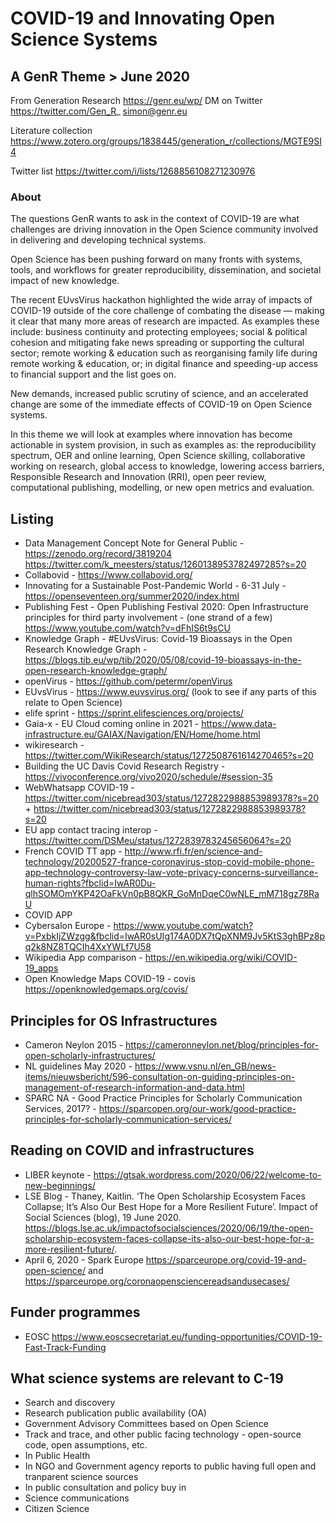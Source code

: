# COVID-19 and Innovating Open Science Systems 

## A GenR Theme > June 2020

From Generation Research https://genr.eu/wp/ DM on Twitter https://twitter.com/Gen_R_ simon@genr.eu 

Literature collection https://www.zotero.org/groups/1838445/generation_r/collections/MGTE9SI4

Twitter list https://twitter.com/i/lists/1268856108271230976

### About

The questions GenR wants to ask in the context of COVID-19 are what challenges are driving innovation in the Open Science community involved in delivering and developing technical systems.

Open Science has been pushing forward on many fronts with systems, tools, and workflows for greater reproducibility, dissemination, and societal impact of new knowledge. 

The recent EUvsVirus hackathon highlighted the wide array of impacts of COVID-19 outside of the core challenge of combating the disease — making it clear that many more areas of research are impacted. As examples these include: business continuity and protecting employees; social & political cohesion and mitigating fake news spreading or supporting the cultural sector; remote working & education such as reorganising family life during remote working & education, or; in digital finance and speeding-up access to financial support and the list goes on.

New demands, increased public scrutiny of science, and an accelerated change are some of the immediate effects of COVID-19 on Open Science systems. 

In this theme we will look at examples where innovation has become actionable in system provision, in such as examples as: the reproducibility spectrum, OER and online learning, Open Science skilling, collaborative working on research, global access to knowledge, lowering access barriers, Responsible Research and Innovation (RRI), open peer review, computational publishing, modelling, or new open metrics and evaluation.

## Listing

 - Data Management Concept Note for General Public - https://zenodo.org/record/3819204 https://twitter.com/k_meesters/status/1260138953782497285?s=20
 - Collabovid - https://www.collabovid.org/ 
 - Innovating for a Sustainable Post-Pandemic World - 6-31 July - https://openseventeen.org/summer2020/index.html
 - Publishing Fest - Open Publishing Festival 2020: Open Infrastructure principles for third party involvement - (one strand of a few)  https://www.youtube.com/watch?v=dFhIS6t9sCU
 - Knowledge Graph - #EUvsVirus: Covid-19 Bioassays in the Open Research Knowledge Graph - https://blogs.tib.eu/wp/tib/2020/05/08/covid-19-bioassays-in-the-open-research-knowledge-graph/
 - openVirus - https://github.com/petermr/openVirus
 - EUvsVirus - https://www.euvsvirus.org/ (look to see if any parts of this relate to Open Science)
 - elife sprint - https://sprint.elifesciences.org/projects/
 - Gaia-x - EU Cloud coming online in 2021 - https://www.data-infrastructure.eu/GAIAX/Navigation/EN/Home/home.html
 - wikiresearch - https://twitter.com/WikiResearch/status/1272508761614270465?s=20
 - Building the UC Davis Covid Research Registry - https://vivoconference.org/vivo2020/schedule/#session-35
 - WebWhatsapp COVID-19 - https://twitter.com/nicebread303/status/1272822988853989378?s=20 + https://twitter.com/nicebread303/status/1272822988853989378?s=20
 - EU app contact tracing interop - https://twitter.com/DSMeu/status/1272839783245656064?s=20
 - French COVID TT app - http://www.rfi.fr/en/science-and-technology/20200527-france-coronavirus-stop-covid-mobile-phone-app-technology-controversy-law-vote-privacy-concerns-surveillance-human-rights?fbclid=IwAR0Du-qlhSOMOmYKP42OaFkVn0pB8QKR_GoMnDqeC0wNLE_mM718gz78RaU
 - COVID APP 
 - Cybersalon Europe - https://www.youtube.com/watch?v=PxbkIjZWzgg&fbclid=IwAR0sUIg174A0DX7tQpXNM9Jv5KtS3ghBPz8pq2k8NZ8TQCIh4XxYWLf7U58
 - Wikipedia App comparison - https://en.wikipedia.org/wiki/COVID-19_apps
 - Open Knowledge Maps COVID-19 - covis https://openknowledgemaps.org/covis/
  
## Principles for OS Infrastructures

 - Cameron Neylon 2015 - https://cameronneylon.net/blog/principles-for-open-scholarly-infrastructures/
 - NL guidelines May 2020 - https://www.vsnu.nl/en_GB/news-items/nieuwsbericht/596-consultation-on-guiding-principles-on-management-of-research-information-and-data.html
 - SPARC NA - Good Practice Principles for Scholarly Communication Services, 2017? - https://sparcopen.org/our-work/good-practice-principles-for-scholarly-communication-services/
 
## Reading on COVID and infrastructures

 - LIBER keynote - https://gtsak.wordpress.com/2020/06/22/welcome-to-new-beginnings/
 - LSE Blog - Thaney, Kaitlin. ‘The Open Scholarship Ecosystem Faces Collapse; It’s Also Our Best Hope for a More Resilient Future’. Impact of Social Sciences (blog), 19 June 2020. https://blogs.lse.ac.uk/impactofsocialsciences/2020/06/19/the-open-scholarship-ecosystem-faces-collapse-its-also-our-best-hope-for-a-more-resilient-future/.
 - April 6, 2020 - Spark Europe https://sparceurope.org/covid-19-and-open-science/ and https://sparceurope.org/coronaopensciencereadsandusecases/ 
 
## Funder programmes

- EOSC https://www.eoscsecretariat.eu/funding-opportunities/COVID-19-Fast-Track-Funding
 
## What science systems are relevant to C-19

 - Search and discovery
 - Research publication public availability (OA)
 - Government Advisory Committees based on Open Science
 - Track and trace, and other public facing technology - open-source code, open assumptions, etc.
 - In Public Health
 - In NGO and Government agency reports to public having full open and tranparent science sources
 - In public consultation and policy buy in
 - Science communications
 - Citizen Science
 
